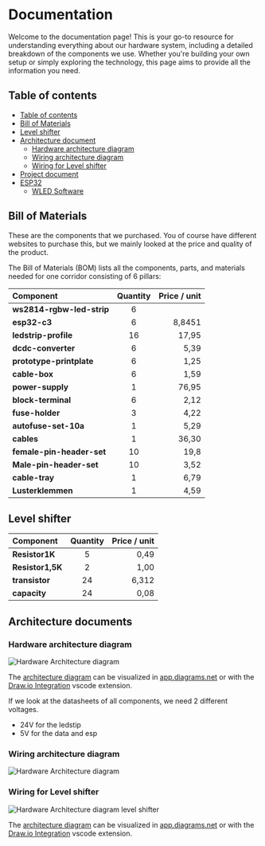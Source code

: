 # Documentation
Welcome to the documentation page! This is your go-to resource for understanding everything about our hardware system, including a detailed breakdown of the components we use. Whether you're building your own setup or simply exploring the technology, this page aims to provide all the information you need.

## Table of contents

- [Table of contents](#table-of-contents)
- [Bill of Materials](#bill-of-materials)
- [Level shifter](#level-shifter)
- [Architecture document](#architecture-document)
  - [Hardware architecture diagram](#hardware-architecture-diagram)
  - [Wiring architecture diagram](#wiring-architecture-diagram)
  - [Wiring for Level shifter](#wiring-for-level-shifter)
- [Project document](#project-document)
- [ESP32](#esp32)
  - [WLED Software](#wled-software)

## Bill of Materials

These are the components that we purchased. You of course have different websites to purchase this, but we mainly looked at the price and quality of the product.

The Bill of Materials (BOM) lists all the components, parts, and materials needed for one corridor consisting of 6 pillars:

| Component                                       | Quantity | Price / unit | 
| :---------------------------------------------- | :------: | -----------: | 
| **ws2814-rgbw-led-strip**                       |    6     |              |         
| **esp32-c3**                                    |    6     |       8,8451 |         
| **ledstrip-profile**                            |    16    |        17,95 |         
| **dcdc-converter**                              |    6     |         5,39 |         
| **prototype-printplate**                        |    6     |         1,25 |         
| **cable-box**                                   |    6     |         1,59 |         
| **power-supply**                                |    1     |        76,95 |         
| **block-terminal**                              |    6     |         2,12 |         
| **fuse-holder**                                 |    3     |         4,22 |         
| **autofuse-set-10a**                            |    1     |         5,29 |         
| **cables**                                      |    1     |        36,30 |         
| **female-pin-header-set**                       |    10    |         19,8 |         
| **Male-pin-header-set**                         |    10    |         3,52 |         
| **cable-tray**                                  |    1     |         6,79 |    
| **Lusterklemmen**                               |    1     |         4,59 |     

## Level shifter 

| Component                                       | Quantity | Price / unit | 
| :---------------------------------------------- | :------: | -----------: | 
| **Resistor1K**                                  |    5     |         0,49 |         
| **Resistor1,5K**                                |    2     |         1,00 |         
| **transistor**                                  |    24    |         6,312|    
| **capacity**                                    |    24    |         0,08 |

## Architecture documents

### Hardware architecture diagram

<picture>
  <source
    srcset="./exports/HardwareArchitectureDiagram_dark.svg"
    media="(prefers-color-scheme: dark)"
  />
  <source
    srcset="./exports/HardwareArchitectureDiagram_light.svg"
    media="(prefers-color-scheme: light), (prefers-color-scheme: no-preference)"
  />
  <img alt="Hardware Architecture diagram" />
</picture>

The [architecture diagram](./ArchitectureDiagram.drawio) can be visualized in [app.diagrams.net](https://app.diagrams.net/) or with the [Draw.io Integration](https://marketplace.visualstudio.com/items?itemName=hediet.vscode-drawio) vscode extension.

If we look at the datasheets of all components, we need 2 different voltages.
- 24V for the ledstip
- 5V for the data and esp

### Wiring architecture diagram

<picture>
  <source
    srcset="./exports/Wiring-Wiring.drawio_Dark.svg"
    media="(prefers-color-scheme: dark)"
  />
  <source
    srcset="./exports/Wiring-Wiring.drawio_Light.svg"
    media="(prefers-color-scheme: light), (prefers-color-scheme: no-preference)"
  />
  <img alt="Hardware Architecture diagram" />
</picture>

### Wiring for Level shifter

<picture>
  <source
    srcset="./exports/Wiring-Level-Shifter.drawio_Dark.svg"
    media="(prefers-color-scheme: dark)"
  />
  <source
    srcset="./exports/Wiring-Level-Shifter.drawio_Light.svg"
    media="(prefers-color-scheme: light), (prefers-color-scheme: no-preference)"
  />
  <img alt="Hardware Architecture diagram level shifter" />
</picture>

The [architecture diagram](./ArchitectureDiagram.drawio) can be visualized in [app.diagrams.net](https://app.diagrams.net/) or with the [Draw.io Integration](https://marketplace.visualstudio.com/items?itemName=hediet.vscode-drawio) vscode extension.